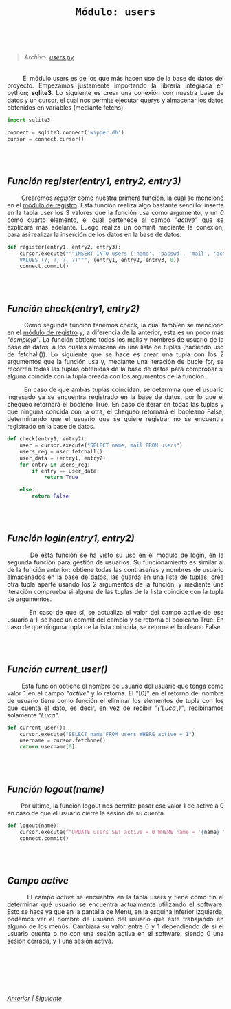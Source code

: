 <head>
    <style>
        body {
            text-align: justify;
        }
    </style>
</head>

<br></br>

<center>
    <h1>

    Módulo: users
</h1>
</center>

<br></br>

> ###### Archivo: [users.py](/users/users.py)

&nbsp;&nbsp;&nbsp;&nbsp;&nbsp;&nbsp;&nbsp;&nbsp;El módulo users es de los que más hacen uso de la base de datos del proyecto. Empezamos justamente importando la librería integrada en python; **sqlite3**. Lo siguiente es crear una conexión con nuestra base de datos y un cursor, el cual nos permite ejecutar querys y almacenar los datos obtenidos en variables (mediante fetchs).
```python
import sqlite3

connect = sqlite3.connect('wipper.db')
cursor = connect.cursor()
```

<br></br>

## _Función **register(entry1, entry2, entry3)**_

&nbsp;&nbsp;&nbsp;&nbsp;&nbsp;&nbsp;&nbsp;&nbsp;Crearemos _register_ como nuestra primera función, la cual se mencionó en el [módulo de registro](02_Register.md/#registro-de-usuarios). Esta función realiza algo bastante sencillo: inserta en la tabla user los 3 valores que la función usa como argumento, y un _0_ como cuarto elemento, el cual pertenece al campo _"active"_ que se explicará más adelante. Luego realiza un commit mediante la conexión, para así realizar la inserción de los datos en la base de datos.
```python
def register(entry1, entry2, entry3):
    cursor.execute("""INSERT INTO users ('name', 'passwd', 'mail', 'active')
    VALUES (?, ?, ?, ?)""", (entry1, entry2, entry3, 0))
    connect.commit()
```

<br></br>

## _Función **check(entry1, entry2)**_

&nbsp;&nbsp;&nbsp;&nbsp;&nbsp;&nbsp;&nbsp;&nbsp;Como segunda función tenemos check, la cual también se menciono en el [módulo de registro](02_Register.md/#registro-de-usuarios) y, a diferencia de la anterior, esta es un poco más _"compleja"_. La función obtiene todos los mails y nombres de usuario de la base de datos, a los cuales almacena en una lista de tuplas (haciendo uso de fetchall()). Lo siguiente que se hace es crear una tupla con los 2 argumentos que la función usa y, mediante una iteración de bucle for, se recorren todas las tuplas obtenidas de la base de datos para comprobar si alguna coincide con la tupla creada con los argumentos de la función.

&nbsp;&nbsp;&nbsp;&nbsp;&nbsp;&nbsp;&nbsp;&nbsp;En caso de que ambas tuplas coincidan, se determina que el usuario ingresado ya se encuentra registrado en la base de datos, por lo que el chequeo retornará el booleno True. En caso de iterar en todas las tuplas y que ninguna concida con la otra, el chequeo retornará el booleano False, determinando que el usuario que se quiere registrar no se encuentra registrado en la base de datos.
```python
def check(entry1, entry2):
    user = cursor.execute("SELECT name, mail FROM users")
    users_reg = user.fetchall()
    user_data = (entry1, entry2)
    for entry in users_reg:
        if entry == user_data:
            return True

    else:
        return False
```

<br></br>

## _Función **login(entry1, entry2)**_

&nbsp;&nbsp;&nbsp;&nbsp;&nbsp;&nbsp;&nbsp;&nbsp;De esta función se ha visto su uso en el [módulo de login](01_Login.md/#gestión-de-usuarios), en la segunda función para gestión de usuarios. Su funcionamiento es similar al de la función anterior: obtiene todas las contraseñas y nombres de usuario almacenados en la base de datos, las guarda en una lista de tuplas, crea otra tupla aparte usando los 2 argumentos de la función, y mediante una iteración comprueba si alguna de las tuplas de la lista coincide con la tupla de argumentos.

&nbsp;&nbsp;&nbsp;&nbsp;&nbsp;&nbsp;&nbsp;&nbsp;En caso de que sí, se actualiza el valor del campo active de ese usuario a 1, se hace un commit del cambio y se retorna el booleano True. En caso de que ninguna tupla de la lista coincida, se retorna el booleano False.

<br></br>

## _Función **current_user()**_

&nbsp;&nbsp;&nbsp;&nbsp;&nbsp;&nbsp;&nbsp;&nbsp;Esta función obtiene el nombre de usuario del usuario que tenga como valor 1 en el campo _"active"_ y lo retorna. El "[0]" en el retorno del nombre de usuario tiene como función el eliminar los elementos de tupla con los que cuenta el dato, es decir, en vez de recibir _"('Luca',)"_, recibiríamos solamente _"Luca"_.
```python
def current_user():
    cursor.execute("SELECT name FROM users WHERE active = 1")
    username = cursor.fetchone()
    return username[0]
```

<br></br>

## _Función **logout(name)**_

&nbsp;&nbsp;&nbsp;&nbsp;&nbsp;&nbsp;&nbsp;&nbsp;Por último, la función logout nos permite pasar ese valor 1 de active a 0 en caso de que el usuario cierre la sesión de su cuenta.
```python
def logout(name):
    cursor.execute(f"UPDATE users SET active = 0 WHERE name = '{name}'")
    connect.commit()
```

<br></br>

## _Campo **active**_

&nbsp;&nbsp;&nbsp;&nbsp;&nbsp;&nbsp;&nbsp;&nbsp;El campo _active_ se encuentra en la tabla users y tiene como fin el determinar qué usuario se encuentra actualmente utilizando el software. Esto se hace ya que en la pantalla de Menu, en la esquina inferior izquierda, podemos ver el nombre de usuario del usuario que este trabajando en alguno de los menús. Cambiará su valor entre 0 y 1 dependiendo de si el usuario cuenta o no con una sesión activa en el software, siendo 0 una sesión cerrada, y 1 una sesión activa.

<br></br>

<br></br>

###### [Anterior](03_getpath.md) | [Siguiente](05_Menu.md)
